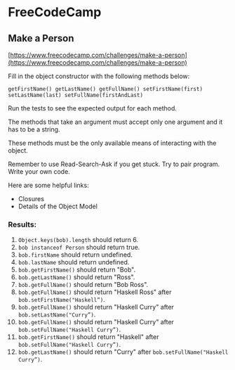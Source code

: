 # FreeCodeCamp
## Make a Person    

[https://www.freecodecamp.com/challenges/make-a-person](https://www.freecodecamp.com/challenges/make-a-person)

Fill in the object constructor with the following methods below:

`getFirstName()
getLastName()
getFullName()
setFirstName(first)
setLastName(last)
setFullName(firstAndLast)`

Run the tests to see the expected output for each method.

The methods that take an argument must accept only one argument and it has to be a string.

These methods must be the only available means of interacting with the object.

Remember to use Read-Search-Ask if you get stuck. Try to pair program. Write your own code.

Here are some helpful links:

* Closures
* Details of the Object Model

### Results:
1. `Object.keys(bob).length` should return 6.
1. `bob instanceof Person` should return true.
1. `bob.firstName` should return undefined.
1. `bob.lastName` should return undefined.
1. `bob.getFirstName()` should return "Bob".
1. `bob.getLastName()` should return "Ross".
1. `bob.getFullName()` should return "Bob Ross".
1. `bob.getFullName()` should return "Haskell Ross" after `bob.setFirstName("Haskell”)`.
1. `bob.getFullName()` should return "Haskell Curry" after `bob.setLastName("Curry”)`.
1. `bob.getFullName()` should return "Haskell Curry" after `bob.setFullName("Haskell Curry”)`.
1. `bob.getFirstName()` should return "Haskell" after `bob.setFullName("Haskell Curry”)`.
1. `bob.getLastName()` should return "Curry" after `bob.setFullName("Haskell Curry”)`.